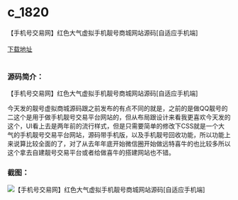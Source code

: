 # c_1820
【手机号交易网】红色大气虚拟手机靓号商城网站源码[自适应手机端]
<br/></br>
[下载地址](https://www.uuid2.com/1820.html "下载地址")
<br/></br>
<h3>源码简介：</h3>
<p>【手机号交易网】红色大气虚拟手机靓号商城网站源码[自适应手机端]<p>
<p>今天发的靓号虚拟商城源码跟之前发布的有点不同的就是，之前的是做QQ靓号的二这个是用于做手机靓号交易平台网站的，但从布局跟设计来看我更喜欢今天发的这个，UI看上去是两年前的流行样式，但是只需要简单的修改下CSS就是一个大气的手机靓号交易平台网站，源码带手机版，以及手机靓号回收功能，所以功能上来说算比较全面的了，对了从去年年底开始微信圈开始做远特喜牛的也比较多所以这个拿去自建靓号交易平台或者给做喜牛的搭建网站也不错。<p>
<h3>截图：</h3>
<img src="https://www.uuid2.com/wp-content/uploads/img/pro/20220412/16497277018835.jpg" alt="【手机号交易网】红色大气虚拟手机靓号商城网站源码[自适应手机端]">
